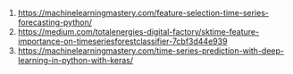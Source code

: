 1. https://machinelearningmastery.com/feature-selection-time-series-forecasting-python/
2. https://medium.com/totalenergies-digital-factory/sktime-feature-importance-on-timeseriesforestclassifier-7cbf3d44e939
3. https://machinelearningmastery.com/time-series-prediction-with-deep-learning-in-python-with-keras/

